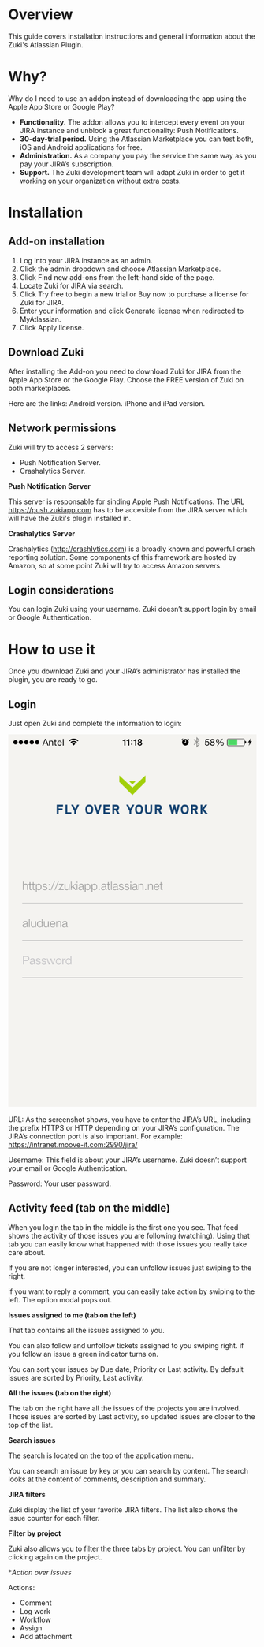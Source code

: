 Overview 
========
This guide covers installation instructions and general information about the Zuki's Atlassian Plugin.

Why?
====
Why do I need to use an addon instead of downloading the app using the Apple App Store or Google Play?

* **Functionality.** The addon allows you to intercept every event on your JIRA instance and unblock a great functionality: Push Notifications.
* **30-day-trial period.** Using the Atlassian Marketplace you can test both, iOS and Android applications for free.
* **Administration.** As a company you pay the service the same way as you pay your JIRA’s subscription.
* **Support.** The Zuki development team will adapt Zuki in order to get it working on your organization without extra costs.

Installation
============

Add-on installation
-------------------

1. Log into your JIRA instance as an admin.
2. Click the admin dropdown and choose Atlassian Marketplace.
3. Click Find new add-ons from the left-hand side of the page.
4. Locate Zuki for JIRA via search.
5. Click Try free to begin a new trial or Buy now to purchase a license for Zuki for JIRA.
6. Enter your information and click Generate license when redirected to MyAtlassian.
7. Click Apply license.

Download Zuki
-------------

After installing the Add-on you need to download Zuki for JIRA from the Apple App Store or the Google Play. Choose the FREE version of Zuki on both marketplaces.

Here are the links:
Android version.
iPhone and iPad version.

Network permissions
-------------------
Zuki will try to access 2 servers:
- Push Notification Server.
- Crashalytics Server. 

**Push Notification Server**

This server is responsable for sinding Apple Push Notifications.
The URL https://push.zukiapp.com has to be accesible from the JIRA server which will have the Zuki's plugin installed in.  

**Crashalytics Server**

Crashalytics (http://crashlytics.com) is a broadly known and powerful crash reporting solution. Some components of this framework are hosted by Amazon, so at some point Zuki will try to access Amazon servers.

Login considerations
--------------------
You can login Zuki using your username. Zuki doesn’t support login by email or Google Authentication. 


How to use it
=============

Once you download Zuki and  your JIRA’s administrator has  installed the plugin, you are ready to go.

Login
-----

Just open Zuki and complete the information to login:

![Login](/screenshots/login.PNG?raw=true)


URL: As the screenshot shows, you have to enter the JIRA’s URL, including the prefix HTTPS or HTTP depending on your JIRA’s configuration. The JIRA’s connection port is also important. For example: https://intranet.moove-it.com:2990/jira/

Username: This field is about your JIRA’s username. Zuki doesn’t support your email or Google Authentication. 

Password: Your user password.

Activity feed (tab on the middle)
---------------------------------

When you login the tab in the middle is the first one you see. That feed shows the activity of those issues you are following (watching). 
Using that tab you can easily know what happened with those issues you really take care about.

If you are not longer interested, you can unfollow issues just swiping to the right. 

if you want to reply a comment, you can easily take action by swiping to the left. The option modal pops out.

**Issues assigned to me (tab on the left)**

That tab contains all the issues assigned to you. 

You can also follow and unfollow tickets assigned to you swiping right. if you follow an issue a green indicator turns on.

You can sort your issues by Due date, Priority or Last activity. By default issues are sorted by Priority, Last activity.

**All the issues (tab on the right)**

The tab on the right have all the issues of the projects you are involved. Those issues are sorted by Last activity, so updated issues are closer to the top of the list.

**Search issues**

The search is located on the top of the application menu.

You can search an issue by key or you can search by content. The search looks at the content of comments, description and summary.

**JIRA filters**

Zuki display the list of your favorite JIRA filters. The list also shows the issue counter for each filter.

**Filter by project**

Zuki also allows you to filter the three tabs by project. You can unfilter by clicking again on the project.

**Action over issues*

Actions:
- Comment
- Log work
- Workflow
- Assign
- Add attachment
